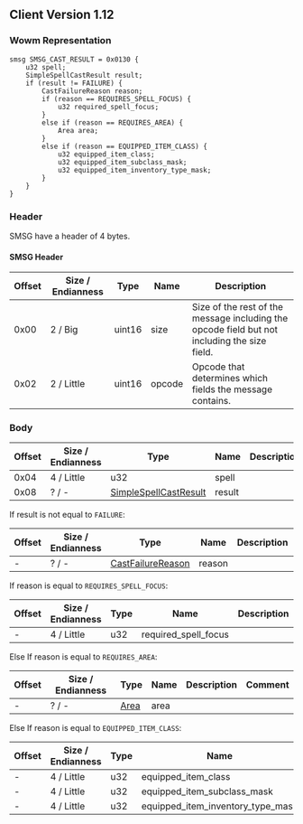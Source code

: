 ## Client Version 1.12

### Wowm Representation
```rust,ignore
smsg SMSG_CAST_RESULT = 0x0130 {
    u32 spell;
    SimpleSpellCastResult result;
    if (result != FAILURE) {
        CastFailureReason reason;
        if (reason == REQUIRES_SPELL_FOCUS) {
            u32 required_spell_focus;
        }
        else if (reason == REQUIRES_AREA) {
            Area area;
        }
        else if (reason == EQUIPPED_ITEM_CLASS) {
            u32 equipped_item_class;
            u32 equipped_item_subclass_mask;
            u32 equipped_item_inventory_type_mask;
        }
    }
}
```
### Header
SMSG have a header of 4 bytes.

#### SMSG Header
| Offset | Size / Endianness | Type   | Name   | Description |
| ------ | ----------------- | ------ | ------ | ----------- |
| 0x00   | 2 / Big           | uint16 | size   | Size of the rest of the message including the opcode field but not including the size field.|
| 0x02   | 2 / Little        | uint16 | opcode | Opcode that determines which fields the message contains.|
### Body
| Offset | Size / Endianness | Type | Name | Description | Comment |
| ------ | ----------------- | ---- | ---- | ----------- | ------- |
| 0x04 | 4 / Little | u32 | spell |  |  |
| 0x08 | ? / - | [SimpleSpellCastResult](simplespellcastresult.md) | result |  |  |

If result is not equal to `FAILURE`:

| Offset | Size / Endianness | Type | Name | Description | Comment |
| ------ | ----------------- | ---- | ---- | ----------- | ------- |
| - | ? / - | [CastFailureReason](castfailurereason.md) | reason |  |  |

If reason is equal to `REQUIRES_SPELL_FOCUS`:

| Offset | Size / Endianness | Type | Name | Description | Comment |
| ------ | ----------------- | ---- | ---- | ----------- | ------- |
| - | 4 / Little | u32 | required_spell_focus |  |  |

Else If reason is equal to `REQUIRES_AREA`:

| Offset | Size / Endianness | Type | Name | Description | Comment |
| ------ | ----------------- | ---- | ---- | ----------- | ------- |
| - | ? / - | [Area](area.md) | area |  |  |

Else If reason is equal to `EQUIPPED_ITEM_CLASS`:

| Offset | Size / Endianness | Type | Name | Description | Comment |
| ------ | ----------------- | ---- | ---- | ----------- | ------- |
| - | 4 / Little | u32 | equipped_item_class |  |  |
| - | 4 / Little | u32 | equipped_item_subclass_mask |  |  |
| - | 4 / Little | u32 | equipped_item_inventory_type_mask |  |  |
